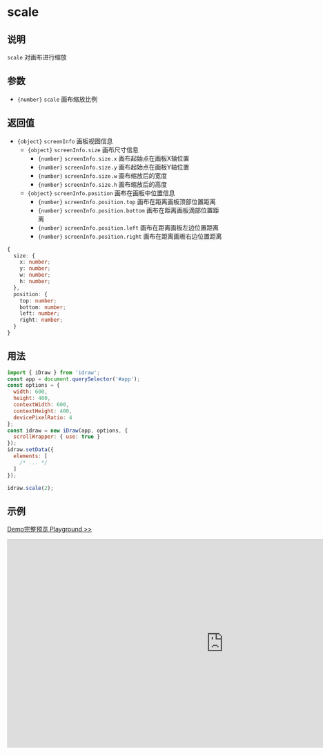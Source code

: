 # scale

## 说明

`scale` 对画布进行缩放

## 参数

- `{number}` `scale` 画布缩放比例

## 返回值

- `{object}` `screenInfo` 画板视图信息
  - `{object}` `screenInfo.size` 画布尺寸信息
    - `{number}` `screenInfo.size.x` 画布起始点在画板X轴位置
    - `{number}` `screenInfo.size.y` 画布起始点在画板Y轴位置
    - `{number}` `screenInfo.size.w` 画布缩放后的宽度
    - `{number}` `screenInfo.size.h` 画布缩放后的高度
  - `{object}` `screenInfo.position` 画布在画板中位置信息
    - `{number}` `screenInfo.position.top` 画布在距离画板顶部位置距离
    - `{number}` `screenInfo.position.bottom` 画布在距离画板滴部位置距离
    - `{number}` `screenInfo.position.left` 画布在距离画板左边位置距离
    - `{number}` `screenInfo.position.right` 画布在距离画板右边位置距离

```ts
{
  size: {
    x: number;
    y: number;
    w: number;
    h: number;
  },
  position: {
    top: number;
    bottom: number;
    left: number;
    right: number;
  }
}
```

## 用法

```js
import { iDraw } from 'idraw';
const app = document.querySelector('#app');
const options = {
  width: 600,
  height: 400,
  contextWidth: 600,
  contextHeight: 400,
  devicePixelRatio: 4
};
const idraw = new iDraw(app, options, {
  scrollWrapper: { use: true }
});
idraw.setData({
  elements: [
    /* ... */
  ]
});

idraw.scale(2);
```

## 示例

[Demo完整预览 Playground >>](https://idraw.js.org/playground/?demo=api-scale)

<iframe class="idraw-playground-preview" 
  src="https://idraw.js.org/playground/?demo=api-scale&header=false&sider=false&default-editor-split=50" 
  width="1000" height="480" frameborder="no" border="0"
  style="border: 1px solid #cecece; margin: 0px auto;"
></iframe>
